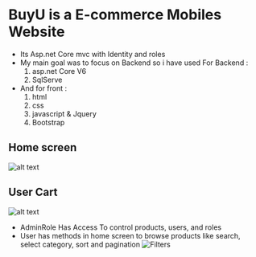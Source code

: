 # BuyU is a E-commerce Mobiles Website 
- Its Asp.net Core mvc with Identity and roles 
- My main goal was to focus on Backend so i have used For Backend :
  1. asp.net Core V6
  2. SqlServe
- And for front :
  1. html
  2. css
  3. javascript & Jquery
  4. Bootstrap


## Home screen 
![alt text](https://dub01pap002files.storage.live.com/y4m-ZH6037OC0_6ur6Wz20Y8shUsFVgTkcgJ2c2pjTBQ2a-KV_Tk-OCfkpGI0FXsB7WLUPLJLZKgwuyimflEfNhmki5mQJQJQLyke8YW0RnvHCvZNaYfB6SEhMLaWknCZjWz3hUtZwXKZG-Q1PA-WzHAZibr5c7wPjd0dXjAJlCnh3MR1xCQczipQTF9UgC7o_8?width=1912&height=1076&cropmode=none)

## User Cart
![alt text](https://dub01pap002files.storage.live.com/y4mdx_fpuZNyzfbTOyAGltvdF5lVdFBn3_RJqigmL9cT2mvfcwLjGqF6d4SHBZStKyVjjBdZ98eZoxIUK4VFR4uYWezfkgpsS0rh--Ec1bINRc8SPSP0TCOA8DO33XkDl0ho_m57_ji1Ksn8BQfFMotCss2Vis7sNcUZdCJuuHze2RC8jyquCreT-ZUt0OJ4SjD?width=1502&height=667&cropmode=none)

- AdminRole Has Access To control products, users, and roles
- User has methods in home screen to browse products like search, select category, sort and pagination
![Filters](https://user-images.githubusercontent.com/56364993/194996853-24a4395d-e394-4e02-ad9c-f15d492e2e6c.PNG)
